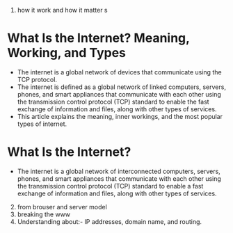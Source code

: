 1. how it work and how it matter s
# What Is the Internet? Meaning, Working, and Types

- The internet is a global network of devices that communicate using the TCP protocol.
- The internet is defined as a global network of linked computers, servers, phones, and smart appliances that communicate with each other using the transmission control protocol (TCP) standard to enable the fast exchange of information and files, along with other types of services. 
- This article explains the meaning, inner workings, and the most popular types of internet. 
# What Is the Internet?
- The internet is a global network of interconnected computers, servers, phones, and smart appliances that communicate with each other using the transmission control protocol (TCP) standard to enable a fast exchange of information and files, along with other types of services.  





2. from brouser and server model
3. breaking the www 
4. Understanding about:- IP addresses, domain name, and routing.